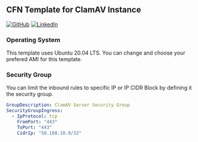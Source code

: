 ## CFN Template for ClamAV Instance

[![GitHub](https://img.shields.io/badge/GitHub-romarcablao-lightgrey)](https://github.com/romarcablao)
[![LinkedIn](https://img.shields.io/badge/LinkedIn-romarcablao-blue)](https://linkedin.com/in/romarcablao)

### Operating System

This template uses Ubuntu 20.04 LTS. You can change and choose your prefered AMI for this template.

### Security Group

You can limit the inbound rules to specific IP or IP CIDR Block by defining it the security group.

```yaml
GroupDescription: ClamAV Server Security Group
SecurityGroupIngress:
  - IpProtocol: tcp
    FromPort: "443"
    ToPort: "443"
    CidrIp: "50.168.10.0/32"
```
